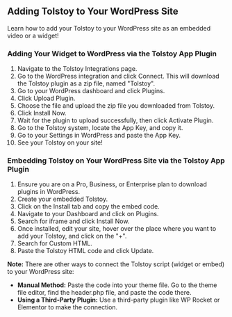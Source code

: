 ## Adding Tolstoy to Your WordPress Site

Learn how to add your Tolstoy to your WordPress site as an embedded video or a widget!

### Adding Your Widget to WordPress via the Tolstoy App Plugin

1. Navigate to the Tolstoy Integrations page.
2. Go to the WordPress integration and click Connect. This will download the Tolstoy plugin as a zip file, named "Tolstoy".
3. Go to your WordPress dashboard and click Plugins.
4. Click Upload Plugin.
5. Choose the file and upload the zip file you downloaded from Tolstoy.
6. Click Install Now.
7. Wait for the plugin to upload successfully, then click Activate Plugin.
8. Go to the Tolstoy system, locate the App Key, and copy it.
9. Go to your Settings in WordPress and paste the App Key.
10. See your Tolstoy on your site!

### Embedding Tolstoy on Your WordPress Site via the Tolstoy App Plugin

1. Ensure you are on a Pro, Business, or Enterprise plan to download plugins in WordPress.
2. Create your embedded Tolstoy.
3. Click on the Install tab and copy the embed code.
4. Navigate to your Dashboard and click on Plugins.
5. Search for iframe and click Install Now.
6. Once installed, edit your site, hover over the place where you want to add your Tolstoy, and click on the "+".
7. Search for Custom HTML.
8. Paste the Tolstoy HTML code and click Update.

**Note:** There are other ways to connect the Tolstoy script (widget or embed) to your WordPress site:
- **Manual Method:** Paste the code into your theme file. Go to the theme file editor, find the header.php file, and paste the code there.
- **Using a Third-Party Plugin:** Use a third-party plugin like WP Rocket or Elementor to make the connection.
